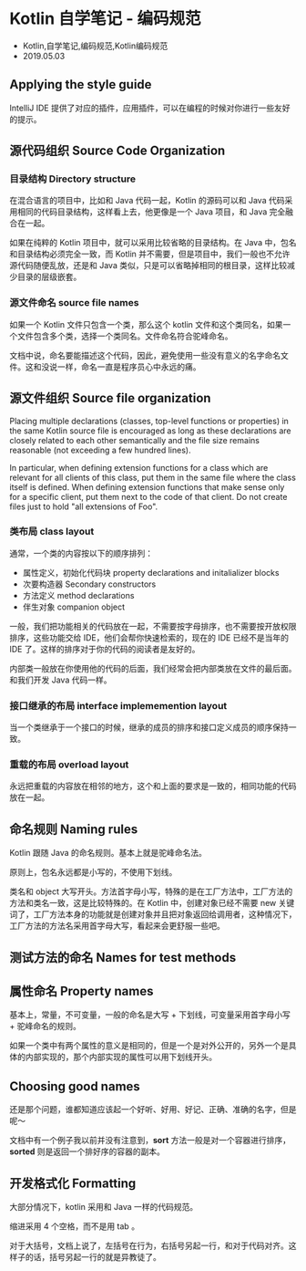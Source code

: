 # Kotlin 自学笔记 - 编码规范
- Kotlin,自学笔记,编码规范,Kotlin编码规范
- 2019.05.03

## Applying the style guide

IntelliJ IDE 提供了对应的插件，应用插件，可以在编程的时候对你进行一些友好的提示。

## 源代码组织 Source Code Organization

### 目录结构 Directory structure

在混合语言的项目中，比如和 Java 代码一起，Kotlin 的源码可以和 Java 代码采用相同的代码目录结构，这样看上去，他更像是一个 Java 项目，和 Java 完全融合在一起。

如果在纯粹的 Kotlin 项目中，就可以采用比较省略的目录结构。在 Java 中，包名和目录结构必须完全一致，而 Kotlin 并不需要，但是项目中，我们一般也不允许源代码随便乱放，还是和 Java 类似，只是可以省略掉相同的根目录，这样比较减少目录的层级嵌套。

### 源文件命名 source file names

如果一个 Kotlin 文件只包含一个类，那么这个 kotlin 文件和这个类同名，如果一个文件包含多个类，选择一个类同名。文件命名符合驼峰命名。

文档中说，命名要能描述这个代码，因此，避免使用一些没有意义的名字命名文件。这和没说一样，命名一直是程序员心中永远的痛。

## 源文件组织 Source file organization

Placing multiple declarations (classes, top-level functions or properties) in the same Kotlin source file is encouraged as long as these declarations are closely related to each other semantically and the file size remains reasonable (not exceeding a few hundred lines).

In particular, when defining extension functions for a class which are relevant for all clients of this class, put them in the same file where the class itself is defined. When defining extension functions that make sense only for a specific client, put them next to the code of that client. Do not create files just to hold "all extensions of Foo".

### 类布局 class layout

通常，一个类的内容按以下的顺序排列：

  - 属性定义，初始化代码块 property declarations and initalializer blocks
  - 次要构造器 Secondary constructors
  - 方法定义 method declarations
  - 伴生对象 companion object
  
一般，我们把功能相关的代码放在一起，不需要按字母排序，也不需要按开放权限排序，这些功能交给 IDE，他们会帮你快速检索的，现在的 IDE 已经不是当年的 IDE 了。这样的排序对于你的代码的阅读者是友好的。
  
内部类一般放在你使用他的代码的后面，我们经常会把内部类放在文件的最后面。和我们开发 Java 代码一样。

### 接口继承的布局 interface implememention layout

当一个类继承于一个接口的时候，继承的成员的排序和接口定义成员的顺序保持一致。


### 重载的布局 overload layout

永远把重载的内容放在相邻的地方，这个和上面的要求是一致的，相同功能的代码放在一起。

## 命名规则 Naming rules

Kotlin 跟随 Java 的命名规则。基本上就是驼峰命名法。

原则上，包名永远都是小写的，不使用下划线。

类名和 object 大写开头。方法首字母小写，特殊的是在工厂方法中，工厂方法的方法和类名一致，这是比较特殊的。在 Kotlin 中，创建对象已经不需要 new 关键词了，工厂方法本身的功能就是创建对象并且把对象返回给调用者，这种情况下，工厂方法的方法名采用首字母大写，看起来会更舒服一些吧。

## 测试方法的命名 Names for test methods

## 属性命名 Property names

基本上，常量，不可变量，一般的命名是大写 + 下划线，可变量采用首字母小写 + 驼峰命名的规则。

如果一个类中有两个属性的意义是相同的，但是一个是对外公开的，另外一个是具体的内部实现的，那个内部实现的属性可以用下划线开头。

## Choosing good names

还是那个问题，谁都知道应该起一个好听、好用、好记、正确、准确的名字，但是呢～

文档中有一个例子我以前并没有注意到，**sort** 方法一般是对一个容器进行排序，**sorted** 则是返回一个排好序的容器的副本。

## 开发格式化 Formatting

大部分情况下，kotlin 采用和 Java 一样的代码规范。

缩进采用 4 个空格，而不是用 tab 。

对于大括号，文档上说了，左括号在行为，右括号另起一行，和对于代码对齐。这样子的话，括号另起一行的就是异教徒了。









  
  








